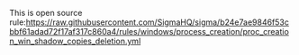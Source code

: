 This is open source rule:https://raw.githubusercontent.com/SigmaHQ/sigma/b24e7ae9846f53cbbf61adad72f17af317c860a4/rules/windows/process_creation/proc_creation_win_shadow_copies_deletion.yml
